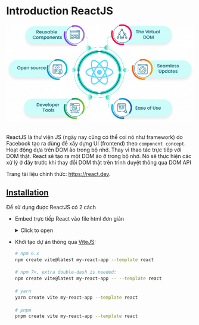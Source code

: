 # Introduction ReactJS

![](../_images/reactjs-introduction.png)

##

ReactJS là thư viện JS (ngày nay cũng có thể coi nó như framework) do Facebook tạo ra dùng để xây dựng UI (frontend) theo `component concept`. Hoạt động dựa trên DOM ảo trong bộ nhớ. Thay vì thao tác trực tiếp với DOM thật. React sẽ tạo ra một DOM ảo ở trong bộ nhớ. Nó sẽ thực hiện các xử lý ở đây trước khi thay đổi DOM thật trên trình duyệt thông qua DOM API

Trang tài liệu chính thức: https://react.dev.

## [Installation](https://react.dev/learn/installation)

Để sử dụng được ReactJS có 2 cách

- Embed trực tiếp React vào file html đơn giản

    <details>
      <summary>Click to open</summary>

  ```html
  <!DOCTYPE html>
  <html>
    <head>
      <meta charset="UTF-8" />
      <title>Hello World</title>
      <script src="https://unpkg.com/react@18/umd/react.development.js"></script>
      <script src="https://unpkg.com/react-dom@18/umd/react-dom.development.js"></script>

      <!-- Don't use this in production: -->
      <script src="https://unpkg.com/@babel/standalone/babel.min.js"></script>
    </head>
    <body>
      <div id="root"></div>
      <script type="text/babel">
        function MyApp() {
          return <h1>Hello, world!</h1>;
        }

        const container = document.getElementById('root');
        const root = ReactDOM.createRoot(container);
        root.render(<MyApp />);
      </script>
    </body>
  </html>
  ```

    </details>

- Khởi tạo dự án thông qua [ViteJS](https://vitejs.dev/guide/):

  ```bash
  # npm 6.x
  npm create vite@latest my-react-app --template react

  # npm 7+, extra double-dash is needed:
  npm create vite@latest my-react-app -- --template react

  # yarn
  yarn create vite my-react-app --template react

  # pnpm
  pnpm create vite my-react-app --template react
  ```
